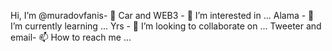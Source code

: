  Hi, I’m @muradovfanis- 👋 
 Car and WEB3  - 👀 I’m interested in ...
 Alama - 🌱 I’m currently learning ...
 Yrs - 💞️ I’m looking to collaborate on ...
 Tweeter and email- 📫 How to reach me ...


<!---
muradovfanis/muradovfanis is a ✨ special ✨ repository because its `README.md` (this file) appears on your GitHub profile.
You can click the Preview link to take a look at your changes.
--->
